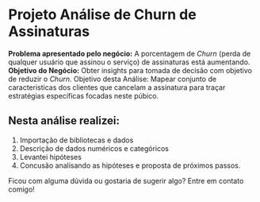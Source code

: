 # Projeto Análise de Churn de Assinaturas

**Problema apresentado pelo negócio:** A porcentagem de *Churn* (perda de qualquer usuário que assinou o serviço) de assinaturas está aumentando.
**Objetivo do Negócio:** Obter insights para tomada de decisão com objetivo de reduzir o *Churn*.
Objetivo desta Análise: Mapear conjunto de caracteristicas dos clientes que cancelam a assinatura para traçar estratégias específicas focadas neste púbico.

## Nesta análise realizei:
1. Importação de bibliotecas e dados
2. Descrição de dados numéricos e categóricos
3. Levantei hipóteses
4. Concusão analisando as hipóteses e proposta de próximos passos.

Ficou com alguma dúvida ou gostaria de sugerir algo? Entre em contato comigo!
